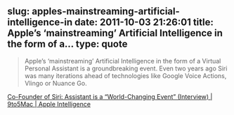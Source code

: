 slug: apples-mainstreaming-artificial-intelligence-in
date: 2011-10-03 21:26:01
title: Apple’s ‘mainstreaming’ Artificial Intelligence in the form of a...
type: quote
---

> Apple’s ‘mainstreaming’ Artificial Intelligence in the form of a Virtual Personal Assistant is a groundbreaking event. Even two years ago Siri was many iterations ahead of technologies like Google Voice Actions, Vlingo or Nuance Go.

[Co-Founder of Siri: Assistant is a “World-Changing Event” (Interview) | 9to5Mac | Apple Intelligence](http://9to5mac.com/2011/10/03/co-founder-of-siri-assistant-is-a-world-changing-event-interview/)
